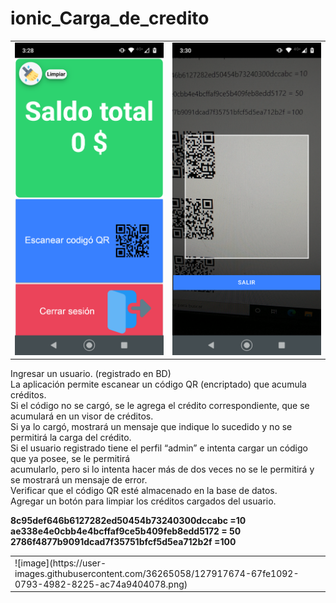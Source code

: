 # ionic_Carga_de_credito
<table>
  <tr>
    <td><img src="./src/assets/credito1.png" height="500"></td>
    <td><img src="./src/assets/credito2.png" height="500"></td>
  </tr>
</table>


<p>Ingresar un usuario. (registrado en BD)<br>
La aplicación permite escanear un código QR (encriptado) que acumula créditos.<br>
Si el código no se cargó, se le agrega el crédito correspondiente, que se acumulará en un visor de créditos.<br>
Si ya lo cargó, mostrará un mensaje que indique lo sucedido y no se permitirá la carga del crédito.<br>
Si el usuario registrado tiene el perfil “admin” e intenta cargar un código que ya posee, se le permitirá<br>
acumularlo, pero si lo intenta hacer más de dos veces no se le permitirá y se mostrará un mensaje de error.<br>
Verificar que el código QR esté almacenado en la base de datos.<br>
Agregar un botón para limpiar los créditos cargados del usuario.</p>

<p><strong>8c95def646b6127282ed50454b73240300dccabc =10<br>
ae338e4e0cbb4e4bcffaf9ce5b409feb8edd5172 = 50<br>
2786f4877b9091dcad7f35751bfcf5d5ea712b2f =100</strong></p>

<table>
  <tr>
    <td>![image](https://user-images.githubusercontent.com/36265058/127917674-67fe1092-0793-4982-8225-ac74a9404078.png)</td>
    <td></td>
  </tr>
</table>
